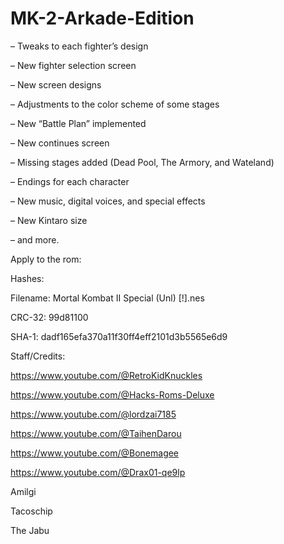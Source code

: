 # MK-2-Arkade-Edition

– Tweaks to each fighter’s design

– New fighter selection screen

– New screen designs

– Adjustments to the color scheme of some stages

– New “Battle Plan” implemented

– New continues screen

– Missing stages added (Dead Pool, The Armory, and Wateland)

– Endings for each character

– New music, digital voices, and special effects

– New Kintaro size

– and more.

Apply to the rom:

Hashes: 

Filename: Mortal Kombat II Special (Unl) [!].nes

CRC-32: 99d81100

SHA-1: dadf165efa370a11f30ff4eff2101d3b5565e6d9

Staff/Credits: 

https://www.youtube.com/@RetroKidKnuckles

https://www.youtube.com/@Hacks-Roms-Deluxe

https://www.youtube.com/@lordzai7185

https://www.youtube.com/@TaihenDarou

https://www.youtube.com/@Bonemagee

https://www.youtube.com/@Drax01-qe9lp

Amilgi

Tacoschip

The Jabu
